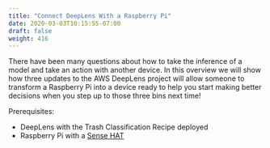 ```yaml
---
title: "Connect DeepLens With a Raspberry Pi"
date: 2020-03-03T10:15:55-07:00
draft: false
weight: 416
---
```


There have been many questions about how to take the inference of a model and take an action with another device.  In this overview we will show how three updates to the AWS DeepLens project will allow someone to transform a Raspberry Pi into a device ready to help you start making better decisions when you step up to those three bins next time!

Prerequisites:

* DeepLens with the Trash Classification Recipe deployed
* Raspberry Pi with a [Sense HAT](https://astro-pi.org/wp-content/uploads/2018/09/T05.2_Meet-the-Sense-HAT.pdf)
